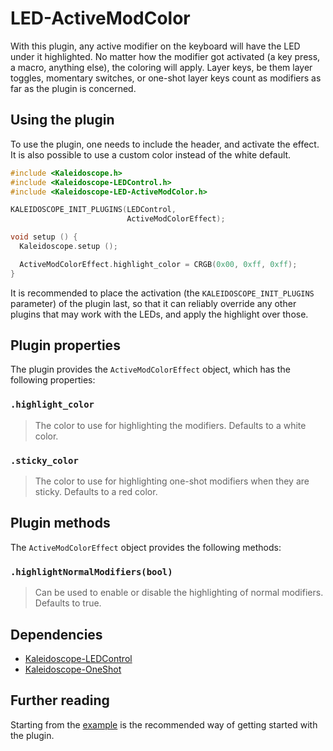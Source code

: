 # LED-ActiveModColor

With this plugin, any active modifier on the keyboard will have the LED under it
highlighted. No matter how the modifier got activated (a key press, a macro,
anything else), the coloring will apply. Layer keys, be them layer toggles,
momentary switches, or one-shot layer keys count as modifiers as far as the
plugin is concerned.

## Using the plugin

To use the plugin, one needs to include the header, and activate the effect. It
is also possible to use a custom color instead of the white default.

```c++
#include <Kaleidoscope.h>
#include <Kaleidoscope-LEDControl.h>
#include <Kaleidoscope-LED-ActiveModColor.h>

KALEIDOSCOPE_INIT_PLUGINS(LEDControl,
                          ActiveModColorEffect);

void setup () {
  Kaleidoscope.setup ();

  ActiveModColorEffect.highlight_color = CRGB(0x00, 0xff, 0xff);
}
```

It is recommended to place the activation (the `KALEIDOSCOPE_INIT_PLUGINS` parameter) of the
plugin last, so that it can reliably override any other plugins that may work
with the LEDs, and apply the highlight over those.

## Plugin properties

The plugin provides the `ActiveModColorEffect` object, which has the following
properties:

### `.highlight_color`

> The color to use for highlighting the modifiers. Defaults to a white color.

### `.sticky_color`

> The color to use for highlighting one-shot modifiers when they are sticky. Defaults to a red color.

## Plugin methods

The `ActiveModColorEffect` object provides the following methods:

### `.highlightNormalModifiers(bool)`

> Can be used to enable or disable the highlighting of normal modifiers. Defaults to true.

## Dependencies

* [Kaleidoscope-LEDControl](LEDControl.md)
* [Kaleidoscope-OneShot](OneShot.md)

## Further reading

Starting from the [example][plugin:example] is the recommended way of getting
started with the plugin.

 [plugin:example]: /examples/LEDs/LED-ActiveModColor/LED-ActiveModColor.ino
